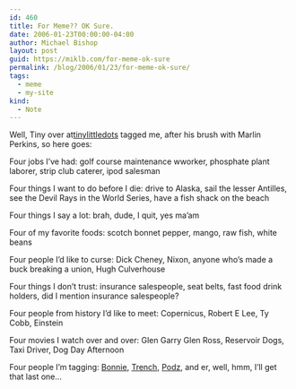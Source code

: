 ```yaml
---
id: 460
title: For Meme?? OK Sure.
date: 2006-01-23T00:00:00-04:00
author: Michael Bishop
layout: post
guid: https://miklb.com/for-meme-ok-sure
permalink: /blog/2006/01/23/for-meme-ok-sure/
tags:
  - meme
  - my-site
kind:
  - Note
---
```

<p>Well, Tiny over at<a href="http://www.tinylittledots.com">tinylittledots</a> tagged me, after his brush with Marlin Perkins, so here goes:</p>

<p>Four jobs I’ve had:
golf course maintenance wworker, phosphate plant laborer, strip club caterer, ipod salesman</p>

<p>Four things I want to do before I die:
drive to Alaska, sail the lesser Antilles, see the Devil Rays in the World Series, have a fish shack on the beach</p>

<p>Four things I say a lot:
brah, dude, I quit, yes ma’am</p>

<p>Four of my favorite foods:
scotch bonnet pepper, mango, raw fish, white beans</p>

<p>Four people I’d like to curse:
Dick Cheney, Nixon, anyone who’s made a buck breaking a union, Hugh Culverhouse</p>

<p>Four things I don’t trust:
insurance salespeople, seat belts, fast food drink holders, did I mention insurance salespeople?</p>

<p>Four people from history I’d like to meet:
Copernicus, Robert E Lee, Ty Cobb, Einstein</p>

<p>Four movies I watch over and over:
Glen Garry Glen Ross, Reservoir Dogs, Taxi Driver, Dog Day Afternoon</p>

<p>Four people I’m tagging:
<a href="http://www.bonniewren.com">Bonnie</a>, <a href="http://www.7milesdown.com/">Trench</a>, <a href="http://www.tamba2.org.uk/T2/index.php">Podz</a>,  and er, well, hmm, I’ll get that last one…</p>